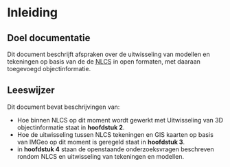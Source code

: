 # Inleiding

## Doel documentatie
Dit document beschrijft afspraken over de uitwisseling van modellen en tekeningen op basis van de de <abbr title="Nederlandse CAD-standaard">NLCS</abbr> in open formaten, met daaraan toegevoegd objectinformatie.


## Leeswijzer

Dit document bevat beschrijvingen van:

* Hoe binnen NLCS op dit moment wordt gewerkt met Uitwisseling van 3D objectinformatie staat in **hoofdstuk 2**. 
* Hoe de uitwisseling tussen NLCS tekeningen en GIS kaarten op basis van IMGeo op dit moment is geregeld staat in  **hoofdstuk 3**. 
* in **hoofdstuk 4** staan de openstaande onderzoeksvragen beschreven rondom NLCS en uitwisseling van tekeningen en modellen. 



